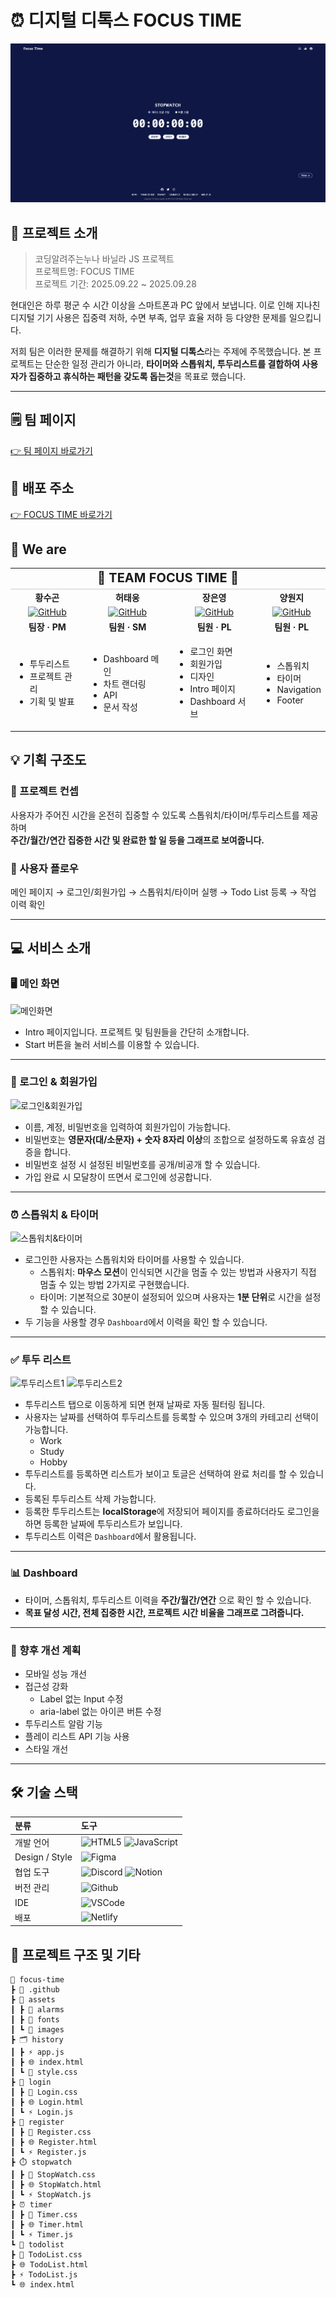 # ⏰ 디지털 디톡스 FOCUS TIME

![FOCUSTIME](image-3.png)

## 📍 프로젝트 소개

> 코딩알려주는누나 바닐라 JS 프로젝트<br>
> 프로젝트명: FOCUS TIME<br>
> 프로젝트 기간: 2025.09.22 ~ 2025.09.28

현대인은 하루 평군 수 시간 이상을 스마트폰과 PC 앞에서 보냅니다.
이로 인해 지나친 디지털 기기 사용은 집중력 저하, 수면 부족, 업무 효율 저하 등 다양한 문제를 일으킵니다.

저희 팀은 이러한 문제를 해결하기 위해 **디지털 디톡스**라는 주제에 주목했습니다.
본 프로젝트는 단순한 일정 관리가 아니라, **타이머와 스톱워치, 투두리스트를 결합하여 사용자가 집중하고 휴식하는 패턴을 갖도록 돕는것**을 목표로 했습니다.

---

## 🗒️ 팀 페이지

[👉 팀 페이지 바로가기](https://www.notion.so/3-2757ec0bf68b80d78139df58a923e3b9)

## 🔗 배포 주소

[👉 FOCUS TIME 바로가기](https://js-focustime.netlify.app/)

## 👥 We are

<table>
  <tr>
    <td colspan="4" align="center" style="background-color:  padding: 15px; font-weight: bold; font-size: 20px; border-bottom: 2px solid #e1e4e8;">
      🚀 TEAM FOCUS TIME 🚀
    </td>
  </tr>
  <tr>
    <td align="center"><strong>황수곤</strong></td>
    <td align="center"><strong>허태웅</strong></td>
    <td align="center"><strong>장은영</strong></td>
    <td align="center"><strong>양원지</strong></td>
  </tr>

  <tr>
    <td align="center">
      <a href="https://github.com/sugonhwang" target="_blank" rel="noopener noreferrer">
        <img src="https://img.shields.io/badge/GitHub-000000?style=for-the-badge&logo=github&logoColor=white" alt="GitHub" />
      </a>
    </td>
    <td align="center">
      <a href="https://github.com/heotaewoong" target="_blank" rel="noopener noreferrer">
        <img src="https://img.shields.io/badge/GitHub-000000?style=for-the-badge&logo=github&logoColor=white" alt="GitHub" />
      </a>
    </td>
    <td align="center">
      <a href="https://github.com/skysas" target="_blank" rel="noopener noreferrer">
        <img src="https://img.shields.io/badge/GitHub-000000?style=for-the-badge&logo=github&logoColor=white" alt="GitHub" />
      </a>
    </td>
    <td align="center">
      <a href="https://github.com/wonjiyang" target="_blank" rel="noopener noreferrer">
        <img src="https://img.shields.io/badge/GitHub-000000?style=for-the-badge&logo=github&logoColor=white" alt="GitHub" />
      </a>
    </td>
  </tr>
  <tr>
    <td align="center"><strong>팀장 · PM</strong></td>
    <td align="center"><strong>팀원 · SM</strong></td>
    <td align="center"><strong>팀원 · PL</strong></td>
    <td align="center"><strong>팀원 · PL</strong></td>
  </tr>
  <tr>
    <td>
      <ul>
        <li>투두리스트</li>
        <li>프로젝트 관리</li>
        <li>기획 및 발표</li>
      <ul>
    </td>
    <td>
      <ul>
          <li>Dashboard 메인</li>
        <li>차트 랜더링</li>
        <li>API</li>
        <li>문서 작성</li>
      <ul>
    </td>
    <td>
      <ul>
         <li>로그인 화면</li>
        <li>회원가입</li>
        <li>디자인</li>
        <li>Intro 페이지</li>
        <li>Dashboard 서브</li>
      <ul>
    </td>
    <td>
      <ul>
        <li>스톱워치</li>
        <li>타이머</li>
        <li>Navigation</li>
        <li>Footer</li>
      <ul>
    </td>
  </tr>
</table>

## 💡 기획 구조도

### 🎯 프로젝트 컨셉

사용자가 주어진 시간을 온전히 집중할 수 있도록 스톱워치/타이머/투두리스트를 제공하며<br>
**주간/월간/연간 집중한 시간 및 완료한 할 일 등을 그래프로 보여줍니다.**

### 🔀 사용자 플로우

메인 페이지 → 로그인/회원가입 → 스톱워치/타이머 실행 → Todo List 등록 → 작업 이력 확인

---

## 💻 서비스 소개

### 🖥 메인 화면

![메인화면](https://github.com/user-attachments/assets/a8ea0a0a-2cfe-4779-a419-8c14cff0eb6d)

- Intro 페이지입니다. 프로젝트 및 팀원들을 간단히 소개합니다.
- Start 버튼을 눌러 서비스를 이용할 수 있습니다.

---

### 🔐 로그인 & 회원가입

![로그인&회원가입](https://github.com/user-attachments/assets/51d52100-4b0c-45d6-ac4d-0180f0512ee2)

- 이름, 계정, 비밀번호을 입력하여 회원가입이 가능합니다.
- 비밀번호는 **영문자(대/소문자) + 숫자 8자리 이상**의 조합으로 설정하도록 유효성 검증을 합니다.
- 비밀번호 설정 시 설정된 비밀번호를 공개/비공개 할 수 있습니다.
- 가입 완료 시 모달창이 뜨면서 로그인에 성공합니다.

---

### ⏰ 스톱워치 & 타이머

![스톱워치&타이머](https://github.com/user-attachments/assets/acfd906b-60bf-4be1-bb39-dcee31be2fdb)

- 로그인한 사용자는 스톱워치와 타이머를 사용할 수 있습니다.
  - 스톱워치: **마우스 모션**이 인식되면 시간을 멈출 수 있는 방법과 사용자기 직접 멈출 수 있는 방법 2가지로 구현했습니다.
  - 타이머: 기본적으로 30분이 설정되어 있으며 사용자는 **1분 단위**로 시간을 설정 할 수 있습니다.
- 두 기능을 사용할 경우 `Dashboard`에서 이력을 확인 할 수 있습니다.

---

### ✅ 투두 리스트

![투두리스트1](https://github.com/user-attachments/assets/6c4c3b78-310f-429a-9bac-3c11dec9e4b9)
![투두리스트2](https://github.com/user-attachments/assets/c217b080-f0ce-44a8-8e4e-4742489d8fbe)

- 투두리스트 탭으로 이동하게 되면 현재 날짜로 자동 필터링 됩니다.
- 사용자는 날짜를 선택하여 투두리스트를 등록할 수 있으며 3개의 카테고리 선택이 가능합니다.
  - Work
  - Study
  - Hobby
- 투두리스트를 등록하면 리스트가 보이고 토글은 선택하여 완료 처리를 할 수 있습니다.
- 등록된 투두리스트 삭제 가능합니다.
- 등록한 투두리스트는 **localStorage**에 저장되어 페이지를 종료하더라도 로그인을 하면 등록한 날짜에 투두리스트가 보입니다.
- 투두리스트 이력은 `Dashboard`에서 활용됩니다.

---

### 📊 Dashboard



- 타이머, 스톱워치, 투두리스트 이력을 **주간/월간/연간** 으로 확인 할 수 있습니다.
- **목표 달성 시간, 전체 집중한 시간, 프로젝트 시간 비율을 그래프로 그려줍니다.**

---

### 📌 향후 개선 계획

- 모바일 성능 개선
- 접근성 강화
  - Label 없는 Input 수정
  - aria-label 없는 아이콘 버튼 수정
- 투두리스트 알람 기능
- 플레이 리스트 API 기능 사용
- 스타일 개선

---

## 🛠 기술 스택

|      <div align="left">분류</div>      | <div align="left">도구</div>                                                                                                                                                                                                           |
| :------------------------------------: | -------------------------------------------------------------------------------------------------------------------------------------------------------------------------------------------------------------------------------------- |
|   <div align="left">개발 언어</div>    | ![HTML5](https://img.shields.io/badge/html5-%23E34F26.svg?style=for-the-badge&logo=html5&logoColor=white) ![JavaScript](https://img.shields.io/badge/javascript-%23323330.svg?style=for-the-badge&logo=javascript&logoColor=%23F7DF1E) |
| <div align="left">Design / Style</div> | ![Figma](https://img.shields.io/badge/figma-F24E1E?style=for-the-badge&logo=figma&logoColor=white)                                                                                                                                     |
|   <div align="left">협업 도구</div>    | ![Discord](https://img.shields.io/badge/Discord-%235865F2?style=for-the-badge&logo=Discord&logoColor=white) ![Notion](https://img.shields.io/badge/Notion-%23000000?style=for-the-badge&logo=Notion&logoColor=white)                   |
|   <div align="left">버전 관리</div>    | ![Github](https://img.shields.io/badge/Github-%23181717?style=for-the-badge&logo=Github&logoColor=white)                                                                                                                               |
|      <div align="left">IDE</div>       | ![VSCode](https://img.shields.io/badge/VSCode-%232F80ED?style=for-the-badge&logoColor=white)                                                                                                                                           |
|      <div align="left">배포</div>      | ![Netlify](https://img.shields.io/badge/netlify-%23000000.svg?style=for-the-badge&logo=netlify&logoColor=#00C7B7)                                                                                                                      |

## 📂 프로젝트 구조 및 기타

```
📂 focus-time
┣ 📁 .github
┣ 📁 assets
┃ ┣ 📁 alarms
┃ ┣ 📁 fonts
┃ ┗ 📁 images
┣ 🗂️ history
┃ ┣ ⚡ app.js
┃ ┣ 🌐 index.html
┃ ┗ 🎨 style.css
┣ 🔑 login
┃ ┣ 🎨 Login.css
┃ ┣ 🌐 Login.html
┃ ┗ ⚡ Login.js
┣ 📝 register
┃ ┣ 🎨 Register.css
┃ ┣ 🌐 Register.html
┃ ┗ ⚡ Register.js
┣ ⏱️ stopwatch
┃ ┣ 🎨 StopWatch.css
┃ ┣ 🌐 StopWatch.html
┃ ┗ ⚡ StopWatch.js
┣ ⏰ timer
┃ ┣ 🎨 Timer.css
┃ ┣ 🌐 Timer.html
┃ ┗ ⚡ Timer.js
┗ 📒 todolist
┣ 🎨 TodoList.css
┣ 🌐 TodoList.html
┣ ⚡ TodoList.js
┗ 🌐 index.html
```
